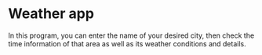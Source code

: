 # Weather app
In this program, you can enter the name of your desired city, then check the time information of that area as well as its weather conditions and details.
